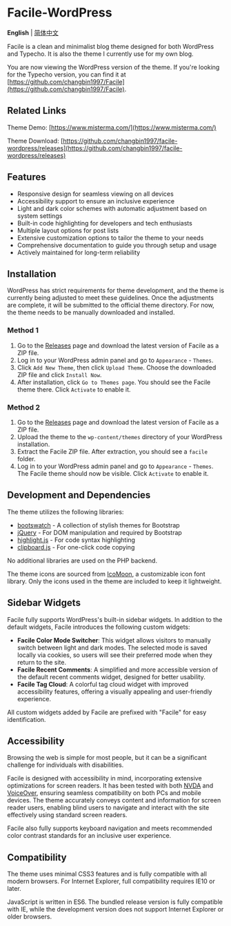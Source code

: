 # Facile-WordPress

**English** | [简体中文](README.zh.md)

Facile is a clean and minimalist blog theme designed for both WordPress and Typecho. It is also the theme I currently use for my own blog.

You are now viewing the WordPress version of the theme. If you're looking for the Typecho version, you can find it at [https://github.com/changbin1997/Facile](https://github.com/changbin1997/Facile).

## Related Links

Theme Demo: [https://www.misterma.com/](https://www.misterma.com/)

Theme Download: [https://github.com/changbin1997/facile-wordpress/releases](https://github.com/changbin1997/facile-wordpress/releases)

## Features

* Responsive design for seamless viewing on all devices  
* Accessibility support to ensure an inclusive experience  
* Light and dark color schemes with automatic adjustment based on system settings  
* Built-in code highlighting for developers and tech enthusiasts  
* Multiple layout options for post lists  
* Extensive customization options to tailor the theme to your needs  
* Comprehensive documentation to guide you through setup and usage  
* Actively maintained for long-term reliability  

## Installation  

WordPress has strict requirements for theme development, and the theme is currently being adjusted to meet these guidelines. Once the adjustments are complete, it will be submitted to the official theme directory. For now, the theme needs to be manually downloaded and installed.  

### Method 1

1. Go to the [Releases](https://github.com/changbin1997/facile-wordpress/releases) page and download the latest version of Facile as a ZIP file.  
2. Log in to your WordPress admin panel and go to `Appearance` - `Themes`.  
3. Click `Add New Theme`, then click `Upload Theme`. Choose the downloaded ZIP file and click `Install Now`.  
4. After installation, click `Go to Themes page`. You should see the Facile theme there. Click `Activate` to enable it.

### Method 2

1. Go to the [Releases](https://github.com/changbin1997/facile-wordpress/releases) page and download the latest version of Facile as a ZIP file.  
2. Upload the theme to the `wp-content/themes` directory of your WordPress installation.  
3. Extract the Facile ZIP file. After extraction, you should see a `facile` folder.  
4. Log in to your WordPress admin panel and go to `Appearance` - `Themes`. The Facile theme should now be visible. Click `Activate` to enable it.

## Development and Dependencies

The theme utilizes the following libraries:  

* [bootswatch](https://github.com/thomaspark/bootswatch) - A collection of stylish themes for Bootstrap  
* [jQuery](https://jquery.com/) - For DOM manipulation and required by Bootstrap  
* [highlight.js](https://highlightjs.org/) - For code syntax highlighting  
* [clipboard.js](https://github.com/zenorocha/clipboard.js) - For one-click code copying  

No additional libraries are used on the PHP backend.  

The theme icons are sourced from [IcoMoon](https://icomoon.io/), a customizable icon font library. Only the icons used in the theme are included to keep it lightweight.  

## Sidebar Widgets  

Facile fully supports WordPress's built-in sidebar widgets. In addition to the default widgets, Facile introduces the following custom widgets:  

* **Facile Color Mode Switcher**: This widget allows visitors to manually switch between light and dark modes. The selected mode is saved locally via cookies, so users will see their preferred mode when they return to the site.  
* **Facile Recent Comments**: A simplified and more accessible version of the default recent comments widget, designed for better usability.  
* **Facile Tag Cloud**: A colorful tag cloud widget with improved accessibility features, offering a visually appealing and user-friendly experience.  

All custom widgets added by Facile are prefixed with "Facile" for easy identification.  

## Accessibility  

Browsing the web is simple for most people, but it can be a significant challenge for individuals with disabilities.  

Facile is designed with accessibility in mind, incorporating extensive optimizations for screen readers. It has been tested with both [NVDA](http://www.nvda-project.org/) and [VoiceOver](https://www.apple.com/accessibility/iphone/vision/), ensuring seamless compatibility on both PCs and mobile devices. The theme accurately conveys content and information for screen reader users, enabling blind users to navigate and interact with the site effectively using standard screen readers.  

Facile also fully supports keyboard navigation and meets recommended color contrast standards for an inclusive user experience.  

## Compatibility  

The theme uses minimal CSS3 features and is fully compatible with all modern browsers. For Internet Explorer, full compatibility requires IE10 or later.  

JavaScript is written in ES6. The bundled release version is fully compatible with IE, while the development version does not support Internet Explorer or older browsers.  